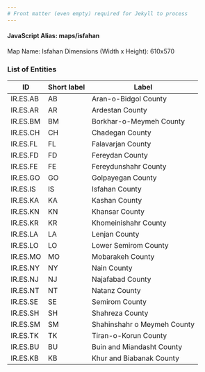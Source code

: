 ```yaml
---
# Front matter (even empty) required for Jekyll to process
---
```


#### JavaScript Alias: maps/isfahan

Map Name: Isfahan
Dimensions (Width x Height): 610x570





### List of Entities

ID | Short label | Label
---|---|---|
IR.ES.AB|AB|Aran-o-Bidgol County
IR.ES.AR|AR|Ardestan County
IR.ES.BM|BM|Borkhar-o-Meymeh County
IR.ES.CH|CH|Chadegan County
IR.ES.FL|FL|Falavarjan County
IR.ES.FD|FD|Fereydan County
IR.ES.FE|FE|Fereydunshahr County
IR.ES.GO|GO|Golpayegan County
IR.ES.IS|IS|Isfahan County
IR.ES.KA|KA|Kashan County
IR.ES.KN|KN|Khansar County
IR.ES.KR|KR|Khomeinishahr County
IR.ES.LA|LA|Lenjan County
IR.ES.LO|LO|Lower Semirom County
IR.ES.MO|MO|Mobarakeh County
IR.ES.NY|NY|Nain County
IR.ES.NJ|NJ|Najafabad County
IR.ES.NT|NT|Natanz County
IR.ES.SE|SE|Semirom County
IR.ES.SH|SH|Shahreza County
IR.ES.SM|SM|Shahinshahr o Meymeh County
IR.ES.TK|TK|Tiran-o-Korun County
IR.ES.BU|BU|Buin and Miandasht County
IR.ES.KB|KB|Khur and Biabanak County